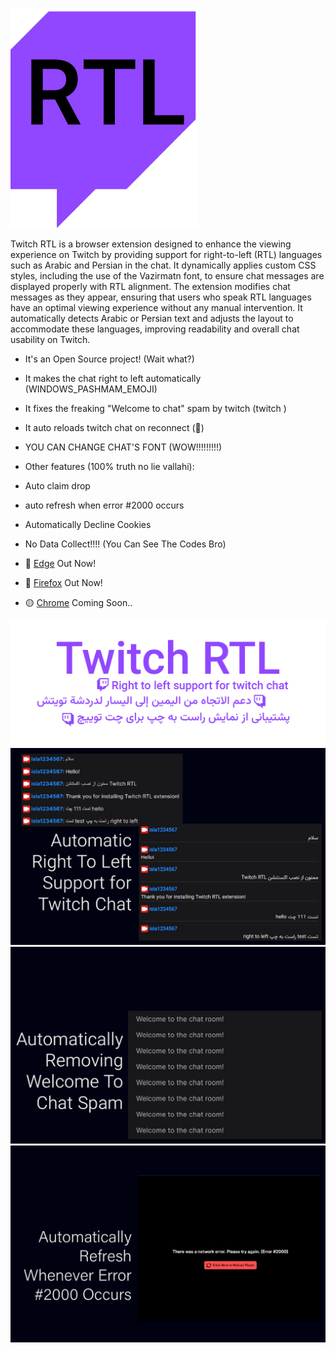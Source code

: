 ![My Screenshot](GitHub_Images/Icon.png)

Twitch RTL is a browser extension designed to enhance the viewing experience on Twitch by providing support for right-to-left (RTL) languages such as Arabic and Persian in the chat. It dynamically applies custom CSS styles, including the use of the Vazirmatn font, to ensure chat messages are displayed properly with RTL alignment. The extension modifies chat messages as they appear, ensuring that users who speak RTL languages have an optimal viewing experience without any manual intervention. It automatically detects Arabic or Persian text and adjusts the layout to accommodate these languages, improving readability and overall chat usability on Twitch.

- It's an Open Source project! (Wait what?)
- It makes the chat right to left automatically (WINDOWS_PASHMAM_EMOJI)
- It fixes the freaking "Welcome to chat" spam by twitch (twitch )
- It auto reloads twitch chat on reconnect (🔌)
- YOU CAN CHANGE CHAT'S FONT (WOW!!!!!!!!!)
- Other features (100% truth no lie vallahi):
- Auto claim drop
- auto refresh when error #2000 occurs
- Automatically Decline Cookies
- No Data Collect!!!! (You Can See The Codes Bro)

- 🧭 [Edge](https://microsoftedge.microsoft.com/addons/detail/twitch-rtl/jpmknenijonkbmkiodefkofihahalmna) Out Now!
- 🦊 [Firefox](https://addons.mozilla.org/en-US/firefox/addon/twitch-rtl/) Out Now!
- 🟡 [Chrome](https://github.com/alirezaabdi01) Coming Soon..

![My Screenshot](GitHub_Images/Banner.png)
![My Screenshot](GitHub_Images/1.png)
![My Screenshot](GitHub_Images/2.png)
![My Screenshot](GitHub_Images/3.png)

